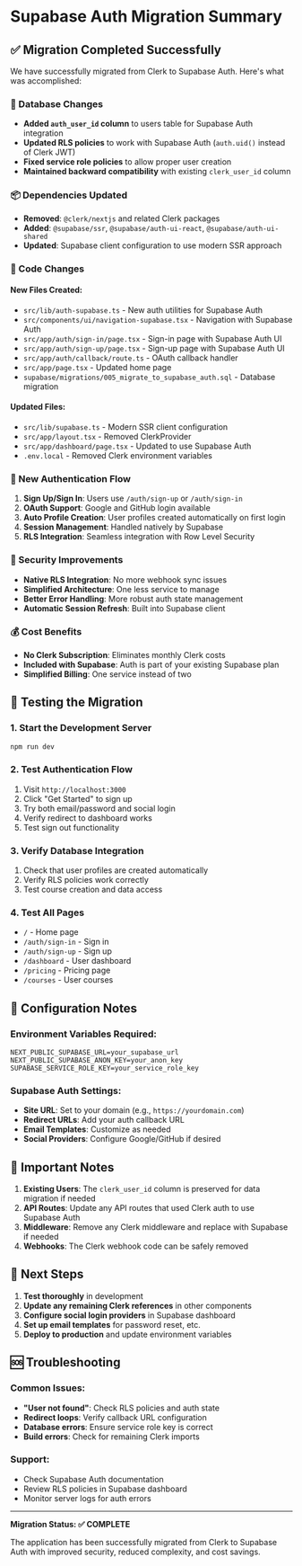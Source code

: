 # Supabase Auth Migration Summary

## ✅ Migration Completed Successfully

We have successfully migrated from Clerk to Supabase Auth. Here's what was accomplished:

### 🔄 Database Changes
- **Added `auth_user_id` column** to users table for Supabase Auth integration
- **Updated RLS policies** to work with Supabase Auth (`auth.uid()` instead of Clerk JWT)
- **Fixed service role policies** to allow proper user creation
- **Maintained backward compatibility** with existing `clerk_user_id` column

### 📦 Dependencies Updated
- **Removed**: `@clerk/nextjs` and related Clerk packages
- **Added**: `@supabase/ssr`, `@supabase/auth-ui-react`, `@supabase/auth-ui-shared`
- **Updated**: Supabase client configuration to use modern SSR approach

### 🔧 Code Changes

#### New Files Created:
- `src/lib/auth-supabase.ts` - New auth utilities for Supabase Auth
- `src/components/ui/navigation-supabase.tsx` - Navigation with Supabase Auth
- `src/app/auth/sign-in/page.tsx` - Sign-in page with Supabase Auth UI
- `src/app/auth/sign-up/page.tsx` - Sign-up page with Supabase Auth UI
- `src/app/auth/callback/route.ts` - OAuth callback handler
- `src/app/page.tsx` - Updated home page
- `supabase/migrations/005_migrate_to_supabase_auth.sql` - Database migration

#### Updated Files:
- `src/lib/supabase.ts` - Modern SSR client configuration
- `src/app/layout.tsx` - Removed ClerkProvider
- `src/app/dashboard/page.tsx` - Updated to use Supabase Auth
- `.env.local` - Removed Clerk environment variables

### 🚀 New Authentication Flow

1. **Sign Up/Sign In**: Users use `/auth/sign-up` or `/auth/sign-in`
2. **OAuth Support**: Google and GitHub login available
3. **Auto Profile Creation**: User profiles created automatically on first login
4. **Session Management**: Handled natively by Supabase
5. **RLS Integration**: Seamless integration with Row Level Security

### 🔐 Security Improvements

- **Native RLS Integration**: No more webhook sync issues
- **Simplified Architecture**: One less service to manage
- **Better Error Handling**: More robust auth state management
- **Automatic Session Refresh**: Built into Supabase client

### 💰 Cost Benefits

- **No Clerk Subscription**: Eliminates monthly Clerk costs
- **Included with Supabase**: Auth is part of your existing Supabase plan
- **Simplified Billing**: One service instead of two

## 🧪 Testing the Migration

### 1. Start the Development Server
```bash
npm run dev
```

### 2. Test Authentication Flow
1. Visit `http://localhost:3000`
2. Click "Get Started" to sign up
3. Try both email/password and social login
4. Verify redirect to dashboard works
5. Test sign out functionality

### 3. Verify Database Integration
1. Check that user profiles are created automatically
2. Verify RLS policies work correctly
3. Test course creation and data access

### 4. Test All Pages
- `/` - Home page
- `/auth/sign-in` - Sign in
- `/auth/sign-up` - Sign up  
- `/dashboard` - User dashboard
- `/pricing` - Pricing page
- `/courses` - User courses

## 🔧 Configuration Notes

### Environment Variables Required:
```env
NEXT_PUBLIC_SUPABASE_URL=your_supabase_url
NEXT_PUBLIC_SUPABASE_ANON_KEY=your_anon_key
SUPABASE_SERVICE_ROLE_KEY=your_service_role_key
```

### Supabase Auth Settings:
- **Site URL**: Set to your domain (e.g., `https://yourdomain.com`)
- **Redirect URLs**: Add your auth callback URL
- **Email Templates**: Customize as needed
- **Social Providers**: Configure Google/GitHub if desired

## 🚨 Important Notes

1. **Existing Users**: The `clerk_user_id` column is preserved for data migration if needed
2. **API Routes**: Update any API routes that used Clerk auth to use Supabase Auth
3. **Middleware**: Remove any Clerk middleware and replace with Supabase if needed
4. **Webhooks**: The Clerk webhook code can be safely removed

## 🎯 Next Steps

1. **Test thoroughly** in development
2. **Update any remaining Clerk references** in other components
3. **Configure social login providers** in Supabase dashboard
4. **Set up email templates** for password reset, etc.
5. **Deploy to production** and update environment variables

## 🆘 Troubleshooting

### Common Issues:
- **"User not found"**: Check RLS policies and auth state
- **Redirect loops**: Verify callback URL configuration
- **Database errors**: Ensure service role key is correct
- **Build errors**: Check for remaining Clerk imports

### Support:
- Check Supabase Auth documentation
- Review RLS policies in Supabase dashboard
- Monitor server logs for auth errors

---

**Migration Status: ✅ COMPLETE**

The application has been successfully migrated from Clerk to Supabase Auth with improved security, reduced complexity, and cost savings.